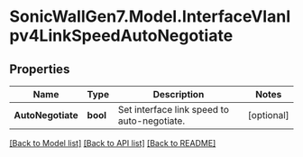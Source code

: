 # SonicWallGen7.Model.InterfaceVlanIpv4LinkSpeedAutoNegotiate

## Properties

Name | Type | Description | Notes
------------ | ------------- | ------------- | -------------
**AutoNegotiate** | **bool** | Set interface link speed to auto-negotiate. | [optional] 

[[Back to Model list]](../README.md#documentation-for-models) [[Back to API list]](../README.md#documentation-for-api-endpoints) [[Back to README]](../README.md)

